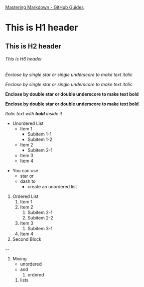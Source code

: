 [Mastering Markdown - GitHub Guides](https://guides.github.com/features/mastering-markdown/)

# This is H1 header

## This is H2 header

###### This is H6 header

*Enclose by single star or single underscore to make text italic*

_Enclose by single star or single underscore to make text italic_

**Enclose by double star or double underscore to make text bold**

__Enclose by double star or double underscore to make text bold__

*Italic text with __bold__ inside it*

* Unordered List
  * Item 1
    * Subitem 1-1
    * Subitem 1-2
  * Item 2
    * Subitem 2-1
  * Item 3
  * Item 4

- You can use
  - star or
  - dash to
    - create an unordered list

1. Ordered List
    1. Item 1
    1. Item 2
        1. Subitem 2-1
        1. Subitem 2-2
    1. Item 3
        1. Subitem 3-1
    1. Item 4
1. Second Block

--

1. Mixing
    - unordered
    - and
        1. ordered
	1. lists
